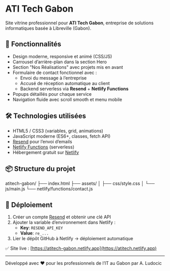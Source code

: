 # ATI Tech Gabon

Site vitrine professionnel pour **ATI Tech Gabon**, entreprise de solutions informatiques basée à Libreville (Gabon).

## 🚀 Fonctionnalités

- Design moderne, responsive et animé (CSS/JS)
- Carrousel d’arrière-plan dans la section Hero
- Section "Nos Réalisations" avec projets mis en avant
- Formulaire de contact fonctionnel avec :
  - Envoi du message à l’entreprise
  - Accusé de réception automatique au client
  - Backend serverless via **Resend** + **Netlify Functions**
- Popups détaillés pour chaque service
- Navigation fluide avec scroll smooth et menu mobile

## 🛠️ Technologies utilisées

- HTML5 / CSS3 (variables, grid, animations)
- JavaScript moderne (ES6+, classes, fetch API)
- [Resend](https://resend.com) pour l’envoi d’emails
- [Netlify Functions](https://docs.netlify.com/functions/) (serverless)
- Hébergement gratuit sur [Netlify](https://netlify.app)

## 📦 Structure du projet
atitech-gabon/
├── index.html
├── assets/
│ ├── css/style.css
│ └── js/main.js
└── netlify/functions/contact.js


## 🚀 Déploiement

1. Créer un compte [Resend](https://resend.com) et obtenir une clé API
2. Ajouter la variable d’environnement dans Netlify :
   - **Key**: `RESEND_API_KEY`
   - **Value**: `re_...`
3. Lier le dépôt GitHub à Netlify → déploiement automatique

✅ Site live : [https://atitech-gabon.netlify.app](https://atitech.netlify.app)

---

Développé avec ❤️ pour les professionnels de l’IT au Gabon par A. Ludocic
